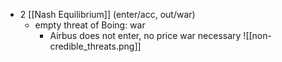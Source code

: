 - 2 [[Nash Equilibrium]] (enter/acc, out/war)
	- empty threat of Boing: war
		- Airbus does not enter, no price war necessary
![[non-credible_threats.png]]